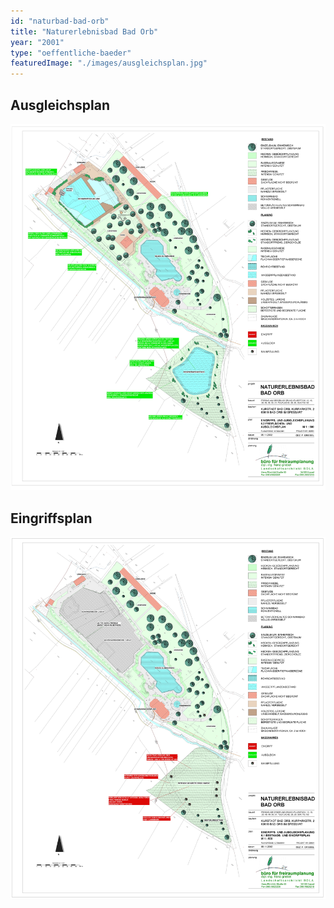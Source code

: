 ```yaml
---
id: "naturbad-bad-orb"
title: "Naturerlebnisbad Bad Orb"
year: "2001"
type: "oeffentliche-baeder"
featuredImage: "./images/ausgleichsplan.jpg"
---
```


## Ausgleichsplan
![Ausgleichsplan](./images/ausgleichsplan.jpg)


## Eingriffsplan
![Eingriffsplan](./images/eingriffsplan.jpg)